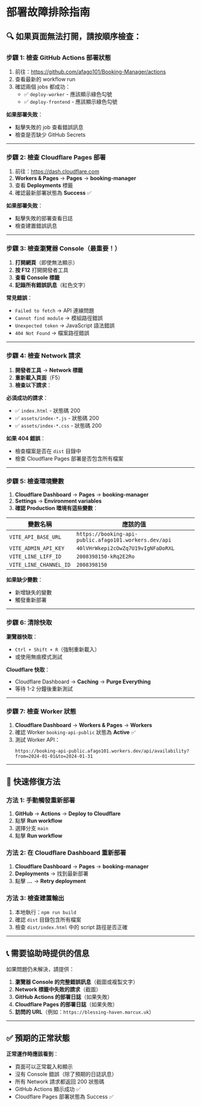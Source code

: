 # 部署故障排除指南

## 🔍 如果頁面無法打開，請按順序檢查：

### 步驟 1: 檢查 GitHub Actions 部署狀態

1. 前往：https://github.com/afago101/Booking-Manager/actions
2. 查看最新的 workflow run
3. 確認兩個 jobs 都成功：
   - ✅ `deploy-worker` - 應該顯示綠色勾號
   - ✅ `deploy-frontend` - 應該顯示綠色勾號

**如果部署失敗**：
- 點擊失敗的 job 查看錯誤訊息
- 檢查是否缺少 GitHub Secrets

---

### 步驟 2: 檢查 Cloudflare Pages 部署

1. 前往：https://dash.cloudflare.com
2. **Workers & Pages** → **Pages** → **booking-manager**
3. 查看 **Deployments** 標籤
4. 確認最新部署狀態為 **Success** ✅

**如果部署失敗**：
- 點擊失敗的部署查看日誌
- 檢查建置錯誤訊息

---

### 步驟 3: 檢查瀏覽器 Console（最重要！）

1. **打開網頁**（即使無法顯示）
2. **按 F12** 打開開發者工具
3. **查看 Console 標籤**
4. **記錄所有錯誤訊息**（紅色文字）

**常見錯誤**：
- `Failed to fetch` → API 連線問題
- `Cannot find module` → 模組路徑錯誤
- `Unexpected token` → JavaScript 語法錯誤
- `404 Not Found` → 檔案路徑錯誤

---

### 步驟 4: 檢查 Network 請求

1. **開發者工具** → **Network 標籤**
2. **重新載入頁面**（F5）
3. **檢查以下請求**：

**必須成功的請求**：
- ✅ `index.html` - 狀態碼 200
- ✅ `assets/index-*.js` - 狀態碼 200
- ✅ `assets/index-*.css` - 狀態碼 200

**如果 404 錯誤**：
- 檢查檔案是否在 `dist` 目錄中
- 檢查 Cloudflare Pages 部署是否包含所有檔案

---

### 步驟 5: 檢查環境變數

1. **Cloudflare Dashboard** → **Pages** → **booking-manager**
2. **Settings** → **Environment variables**
3. **確認 Production 環境有這些變數**：

| 變數名稱 | 應該的值 |
|---------|---------|
| `VITE_API_BASE_URL` | `https://booking-api-public.afago101.workers.dev/api` |
| `VITE_ADMIN_API_KEY` | `40lVHrWkepi2cOwZq7U19vIgNFaDoRXL` |
| `VITE_LINE_LIFF_ID` | `2008398150-kRq2E2Ro` |
| `VITE_LINE_CHANNEL_ID` | `2008398150` |

**如果缺少變數**：
- 新增缺失的變數
- 觸發重新部署

---

### 步驟 6: 清除快取

**瀏覽器快取**：
- `Ctrl + Shift + R`（強制重新載入）
- 或使用無痕模式測試

**Cloudflare 快取**：
- Cloudflare Dashboard → **Caching** → **Purge Everything**
- 等待 1-2 分鐘後重新測試

---

### 步驟 7: 檢查 Worker 狀態

1. **Cloudflare Dashboard** → **Workers & Pages** → **Workers**
2. 確認 Worker `booking-api-public` 狀態為 **Active** ✅
3. 測試 Worker API：
   ```
   https://booking-api-public.afago101.workers.dev/api/availability?from=2024-01-01&to=2024-01-31
   ```

---

## 🔧 快速修復方法

### 方法 1: 手動觸發重新部署

1. **GitHub** → **Actions** → **Deploy to Cloudflare**
2. 點擊 **Run workflow**
3. 選擇分支 `main`
4. 點擊 **Run workflow**

### 方法 2: 在 Cloudflare Dashboard 重新部署

1. **Cloudflare Dashboard** → **Pages** → **booking-manager**
2. **Deployments** → 找到最新部署
3. 點擊 **...** → **Retry deployment**

### 方法 3: 檢查建置輸出

1. 本地執行：`npm run build`
2. 確認 `dist` 目錄包含所有檔案
3. 檢查 `dist/index.html` 中的 script 路徑是否正確

---

## 📞 需要協助時提供的信息

如果問題仍未解決，請提供：

1. **瀏覽器 Console 的完整錯誤訊息**（截圖或複製文字）
2. **Network 標籤中失敗的請求**（截圖）
3. **GitHub Actions 的部署日誌**（如果失敗）
4. **Cloudflare Pages 的部署日誌**（如果失敗）
5. **訪問的 URL**（例如：`https://blessing-haven.marcux.uk`）

---

## ✅ 預期的正常狀態

**正常運作時應該看到**：
- 頁面可以正常載入和顯示
- 沒有 Console 錯誤（除了預期的日誌訊息）
- 所有 Network 請求都返回 200 狀態碼
- GitHub Actions 顯示成功 ✅
- Cloudflare Pages 部署狀態為 Success ✅

